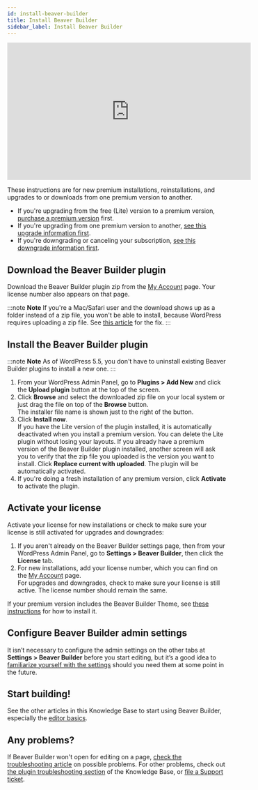 ```yaml
---
id: install-beaver-builder
title: Install Beaver Builder
sidebar_label: Install Beaver Builder
---
```


<div class="embed-responsive embed-responsive-16by9">
  <iframe width="560" height="315" src="https://www.youtube.com/embed/x6FrwCHgaT4" frameborder="0" allow="accelerometer; autoplay; encrypted-media; gyroscope; picture-in-picture" allowfullscreen></iframe>
</div>

These instructions are for new premium installations, reinstallations, and upgrades to or downloads from one premium version to another.

* If you're upgrading from the free (Lite) version to a premium version, [purchase a premium version](https://www.wpbeaverbuilder.com/pricing/) first.
* If you're upgrading from one premium version to another, [see this upgrade information first](/general/account-billing/upgrade-your-premium-license.md).
* If you're downgrading or canceling your subscription, [see this downgrade information first](/general/account-billing/downgrade-to-a-lower-version-of-beaver-builder/#downgrade-to-another-premium-version).

## Download the Beaver Builder plugin

Download the Beaver Builder plugin zip from the [My Account](https://www.wpbeaverbuilder.com/my-account/) page. Your license number also appears on that page.

:::note **Note**
If you're a Mac/Safari user and the download shows up as a folder instead of a zip file, you won't be able to install, because WordPress requires uploading a zip file. See [this article](beaver-builder/troubleshooting/common-issues/i-cant-upload-the-installer-zip-file-because-it-is-unzipped-when-i-download.md) for the fix.
:::

## Install the Beaver Builder plugin

:::note **Note**
As of WordPress 5.5, you don't have to uninstall existing Beaver Builder plugins to install a new one.
:::

1. From your WordPress Admin Panel, go to **Plugins > Add New** and click the **Upload plugin** button at the top of the screen.
2. Click **Browse** and select the downloaded zip file on your local system or just drag the file on top of the **Browse** button.  
The installer file name is shown just to the right of the button.
3. Click **Install now**.  
If you have the Lite version of the plugin installed, it is automatically deactivated when you install a premium version. You can delete the Lite plugin without losing your layouts.
If you already have a premium version of the Beaver Builder plugin installed, another screen will ask you to verify that the zip file you uploaded is the version you want to install. Click **Replace current with uploaded**. The plugin will be automatically activated.
4. If you're doing a fresh installation of any premium version, click **Activate** to activate the plugin.  

## Activate your license

Activate your license for new installations or check to make sure your license is still activated for upgrades and downgrades:

1. If you aren't already on the Beaver Builder settings page, then from your WordPress Admin Panel, go to **Settings > Beaver Builder**, then click the **License** tab.
2. For new installations, add your license number, which you can find on the [My Account](https://www.wpbeaverbuilder.com/my-account/) page.  
For upgrades and downgrades, check to make sure your license is still active. The license number should remain the same.

If your premium version includes the Beaver Builder Theme, see [these instructions](/bb-theme/getting-started/install-the-bb-theme-and-child-theme.md) for how to install it.

## Configure Beaver Builder admin settings

It isn’t necessary to configure the admin settings on the other tabs at **Settings > Beaver Builder** before you start editing, but it’s a good idea to [familiarize yourself with the settings](/beaver-builder/management-migration/settings-overview.md) should you need them at some point in the future.

## Start building!

See the other articles in this Knowledge Base to start using Beaver Builder, especially the [editor basics](/beaver-builder/getting-started/bb-editor-basics.mdx).

## Any problems?
If Beaver Builder won't open for editing on a page, [check the troubleshooting article](/beaver-builder/troubleshooting/miscellaneous/cant-open-page-in-beaver-builder.md) on possible problems. For other problems, check out [the plugin troubleshooting section](/beaver-builder/troubleshooting.mdx) of the Knowledge Base, or [file a Support ticket](https://www.wpbeaverbuilder.com/beaver-builder-support/).
